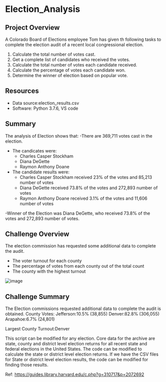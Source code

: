 # Election_Analysis

## Project Overview

A Colorado Board of Elections employee Tom has given th following tasks to complete the election audit of a recent local congressional election.

1. Calculate the total number of votes cast.
2. Get a complete list of candidates who received the votes.
3. Calculate the total number of votes each candidate received.
4. Calculate the percentage of votes each candidate won.
5. Determine the winner of election based on popular vote.

## Resources
- Data source:election_results.csv
- Software: Python 3.7.6, VS code

## Summary
The analysis of Election shows that:
-There are 369,711 votes cast in the election.
- The candicates were:
  - Charles Casper Stockham
  - Diana DeGette
  - Raymon Anthony Doane
 - The candidate results were:
      - Charles Casper Stockham received 23% of the votes and 85,213 number of votes
      - Diana DeGette received 73.8% of the votes and 272,893 number of votes
      - Raymon Anthony Doane received 3.1% of the votes and 11,606 number of votes

-Winner of the Election was Diana DeGette, who received 73.8% of the votes and 272,893 number of votes.

## Challenge Overview
The election commission has requested some additional data to complete the audit.
  - The voter turnout for each county
  - The percentage of votes from each county out of the total count
  - The county with the highest turnout
  
  ![image](https://user-images.githubusercontent.com/89530570/137610454-ab258d87-2f47-4487-bcee-bfc97ebaf7fd.png)
 

## Challenge Summary
The Election commissions requested additional data to complete the audit is obtained.
County Votes:
Jefferson:10.5% (38,855)
Denver:82.8% (306,055)
Arapahoe:6.7% (24,801)

Largest County  Turnout:Denver

This script can be modified for any election. Core data for the archive are state, county and district level election returns for all recent state and federal elections in the United States. The code can be modified to calculate the state or district level election returns. If we have the CSV files for State or district level election results, the code can be modified for finding those results.

Ref: https://guides.library.harvard.edu/c.php?g=310717&p=2072692
